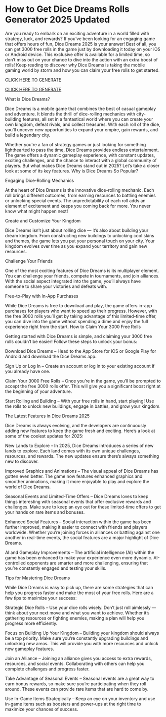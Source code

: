 # How to Get Dice Dreams Rolls Generator 2025 Updated

Are you ready to embark on an exciting adventure in a world filled with strategy, luck, and rewards? If you’ve been looking for an engaging game that offers hours of fun, Dice Dreams 2025 is your answer! Best of all, you can get 3000 free rolls in the game just by downloading it today on your iOS or Android device. This exclusive offer is available for a limited time, so don’t miss out on your chance to dive into the action with an extra boost of rolls! Keep reading to discover why Dice Dreams is taking the mobile gaming world by storm and how you can claim your free rolls to get started.

[CLICK HERE TO GENERATE](https://appbitly.com/dicedreams)

[CLICK HERE TO GENERATE](https://appbitly.com/dicedreams)

What is Dice Dreams?

Dice Dreams is a mobile game that combines the best of casual gameplay and adventure. It blends the thrill of dice-rolling mechanics with city-building features, all set in a fantastical world where you can create your own kingdom, defeat rivals, and collect treasures. With each roll of the dice, you’ll uncover new opportunities to expand your empire, gain rewards, and build a legendary city.

Whether you're a fan of strategy games or just looking for something lighthearted to pass the time, Dice Dreams provides endless entertainment. The game offers a dynamic gameplay experience, with constant updates, exciting challenges, and the chance to interact with a global community of players. But what makes Dice Dreams stand out in 2025? Let’s take a closer look at some of its key features. Why is Dice Dreams So Popular?

Engaging Dice-Rolling Mechanics

At the heart of Dice Dreams is the innovative dice-rolling mechanic. Each roll brings different outcomes, from earning resources to battling enemies or unlocking special events. The unpredictability of each roll adds an element of excitement and keeps you coming back for more. You never know what might happen next!

Create and Customize Your Kingdom

Dice Dreams isn’t just about rolling dice — it’s also about building your dream kingdom. From constructing new buildings to unlocking cool skins and themes, the game lets you put your personal touch on your city. Your kingdom evolves over time as you expand your territory and gain new resources.

Challenge Your Friends

One of the most exciting features of Dice Dreams is its multiplayer element. You can challenge your friends, compete in tournaments, and join alliances. With the social aspect integrated into the game, you’ll always have someone to share your victories and defeats with.

Free-to-Play with In-App Purchases

While Dice Dreams is free to download and play, the game offers in-app purchases for players who want to speed up their progress. However, with the free 3000 rolls you’ll get by taking advantage of this limited-time offer, you can dive into the game without spending a dime and enjoy the full experience right from the start. How to Claim Your 3000 Free Rolls

Getting started with Dice Dreams is simple, and claiming your 3000 free rolls couldn’t be easier! Follow these steps to unlock your bonus:

Download Dice Dreams – Head to the App Store for iOS or Google Play for Android and download the Dice Dreams app.

Sign Up or Log In – Create an account or log in to your existing account if you already have one.

Claim Your 3000 Free Rolls – Once you’re in the game, you’ll be prompted to accept the free 3000 rolls offer. This will give you a significant boost right at the beginning of your adventure.

Start Rolling and Building – With your free rolls in hand, start playing! Use the rolls to unlock new buildings, engage in battles, and grow your kingdom.

The Latest Features in Dice Dreams 2025

Dice Dreams is always evolving, and the developers are continuously adding new features to keep the game fresh and exciting. Here’s a look at some of the coolest updates for 2025:

New Lands to Explore – In 2025, Dice Dreams introduces a series of new lands to explore. Each land comes with its own unique challenges, resources, and rewards. The new updates ensure there’s always something new to discover.

Improved Graphics and Animations – The visual appeal of Dice Dreams has gotten even better. The game now features enhanced graphics and smoother animations, making it more enjoyable to play and explore the world of Dice Dreams.

Seasonal Events and Limited-Time Offers – Dice Dreams loves to keep things interesting with seasonal events that offer exclusive rewards and challenges. Make sure to keep an eye out for these limited-time offers to get your hands on rare items and bonuses.

Enhanced Social Features – Social interaction within the game has been further improved, making it easier to connect with friends and players worldwide. Whether you’re joining forces in alliances or battling against one another in real-time events, the social features are a major highlight of Dice Dreams.

AI and Gameplay Improvements – The artificial intelligence (AI) within the game has been enhanced to make your experience even more dynamic. AI-controlled opponents are smarter and more challenging, ensuring that you’re constantly engaged and testing your skills.

Tips for Mastering Dice Dreams

While Dice Dreams is easy to pick up, there are some strategies that can help you progress faster and make the most of your free rolls. Here are a few tips to maximize your success:

Strategic Dice Rolls – Use your dice rolls wisely. Don’t just roll aimlessly — think about your next move and what you want to achieve. Whether it’s gathering resources or fighting enemies, making a plan will help you progress more efficiently.

Focus on Building Up Your Kingdom – Building your kingdom should always be a top priority. Make sure you’re constantly upgrading buildings and unlocking new areas. This will provide you with more resources and unlock new gameplay features.

Join an Alliance – Joining an alliance gives you access to extra rewards, resources, and social events. Collaborating with others can help you complete challenges and progress faster.

Take Advantage of Seasonal Events – Seasonal events are a great way to earn bonus rewards, so make sure you’re participating when they roll around. These events can provide rare items that are hard to come by.

Use In-Game Items Strategically – Keep an eye on your inventory and use in-game items such as boosters and power-ups at the right time to maximize your chances of success.

